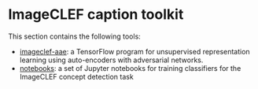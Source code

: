 # ImageCLEF caption toolkit

This section contains the following tools:

- [imageclef-aae](imageclef-aae): a TensorFlow program for unsupervised representation learning using auto-encoders with adversarial networks.
- [notebooks](notebooks): a set of Jupyter notebooks for training classifiers for the ImageCLEF concept detection task

